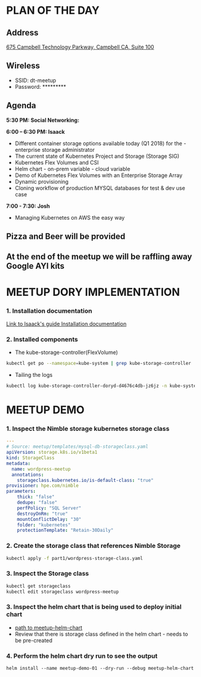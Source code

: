 # PLAN OF THE DAY 

## Address 

[675 Campbell Technology Parkway, Campbell CA, Suite 100](https://goo.gl/maps/RN8dsQekX352)

## Wireless

- SSID: dt-meetup
- Password: *********


## Agenda

**5:30 PM: Social Networking:**

**6:00 – 6:30 PM: Isaack**

- Different container storage options available today (Q1 2018) for the - enterprise storage administrator
- The current state of Kubernetes Project and Storage (Storage SIG)
- Kubernetes Flex Volumes and CSI
- Helm chart - on-prem variable - cloud variable
- Demo of Kubernetes Flex Volumes with an Enterprise Storage Array
- Dynamic provisioning
- Cloning workflow of production MYSQL databases for test & dev use case

**7:00 - 7:30: Josh**
- Managing Kubernetes on AWS the easy way

## Pizza and Beer will be provided

## At the end of the meetup we will be raffling away Google AYI kits


# MEETUP DORY IMPLEMENTATION

### 1. Installation documentation 

[Link to Isaack's guide Installation documentation](https://docs.google.com/document/d/1g8EPzMipes3Z2tHblRY_2PpxQUc8nABWoa6uVSll4s0/edit?usp=sharing)

### 2. Installed components 

- The kube-storage-controller(FlexVolume)

```bash
kubectl get po --namespace=kube-system | grep kube-storage-controller
```
- Tailing the logs
```bash
kubectl log kube-storage-controller-doryd-d4676c4db-jz6jz -n kube-system -f
```

# MEETUP DEMO

### 1. Inspect the Nimble storage kubernetes storage class 

```yaml
---
# Source: meetup/templates/mysql-db-storageclass.yaml
apiVersion: storage.k8s.io/v1beta1
kind: StorageClass
metadata:
  name: wordpress-meetup
  annotations:
    storageclass.kubernetes.io/is-default-class: "true"
provisioner: hpe.com/nimble
parameters:
    thick: "false"
    dedupe: "false"
    perfPolicy: "SQL Server"
    destroyOnRm: "true"
    mountConflictDelay: "30"
    folder: "kubernetes"
    protectionTemplate: "Retain-30Daily"
```


### 2. Create the storage class that references Nimble Storage

```bash
kubectl apply -f part1/wordpress-storage-class.yaml
```
### 3. Inspect the Storage class 

```bash
kubectl get storageclass 
kubectl edit storageclass wordpress-meetup
```





### 3. Inspect the helm chart that is being used to deploy initial chart 

- [path to meetup-helm-chart](https://github.com/mugithi/meetup-may-15-18/tree/master/meetup-helm-chart)
- Review that there is storage class defined in the helm chart - needs to be pre-created

### 4. Perform the helm chart dry run to see the output

```basb
helm install --name meetup-demo-01 --dry-run --debug meetup-helm-chart
```










